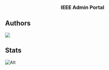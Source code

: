 <h3 align="center">IEEE Admin Portal</h3>

## Authors
<a href="https://github.com/ieee-ashoka-it/ieee-website/graphs/contributors">
  <img src="https://contrib.rocks/image?repo=ieee-ashoka-it/ieee-website" />
</a>

## Stats
![Alt](https://repobeats.axiom.co/api/embed/73b099193441921b3d35527e5ece800bc05cf156.svg "Repobeats analytics image")
